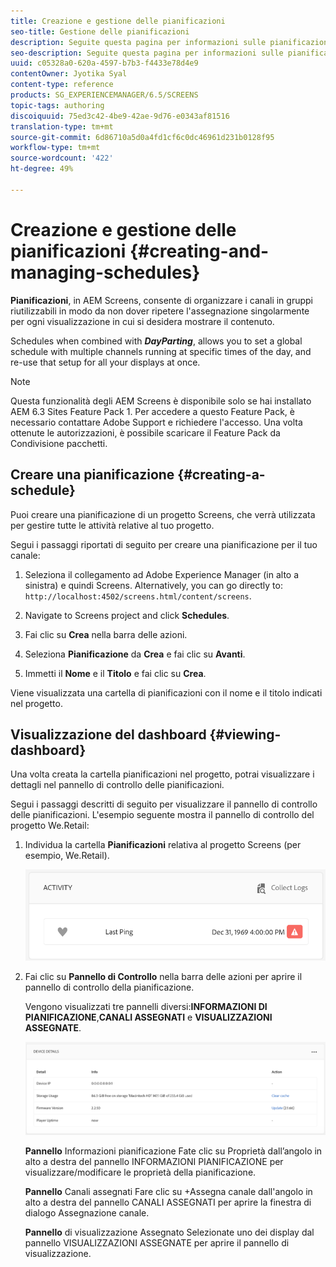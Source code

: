 ```yaml
---
title: Creazione e gestione delle pianificazioni
seo-title: Gestione delle pianificazioni
description: Seguite questa pagina per informazioni sulle pianificazioni, che vi consente di organizzare i canali in gruppi riutilizzabili in modo da non dover ripetere l'assegnazione singolarmente per ogni visualizzazione per la quale desiderate mostrare il contenuto.
seo-description: Seguite questa pagina per informazioni sulle pianificazioni, che vi consente di organizzare i canali in gruppi riutilizzabili in modo da non dover ripetere l'assegnazione singolarmente per ogni visualizzazione per la quale desiderate mostrare il contenuto.
uuid: c05328a0-620a-4597-b7b3-f4433e78d4e9
contentOwner: Jyotika Syal
content-type: reference
products: SG_EXPERIENCEMANAGER/6.5/SCREENS
topic-tags: authoring
discoiquuid: 75ed3c42-4be9-42ae-9d76-e0343af81516
translation-type: tm+mt
source-git-commit: 6d86710a5d0a4fd1cf6c0dc46961d231b0128f95
workflow-type: tm+mt
source-wordcount: '422'
ht-degree: 49%

---
```



# Creazione e gestione delle pianificazioni {#creating-and-managing-schedules}

**Pianificazioni**, in  AEM Screens, consente di organizzare i canali in gruppi riutilizzabili in modo da non dover ripetere l&#39;assegnazione singolarmente per ogni visualizzazione in cui si desidera mostrare il contenuto.

Schedules when combined with ***DayParting***, allows you to set a global schedule with multiple channels running at specific times of the day, and re-use that setup for all your displays at once.

>[!NOTE]
>
>Questa funzionalità degli AEM Screens è disponibile solo se hai installato AEM 6.3 Sites Feature Pack 1. Per accedere a questo Feature Pack, è necessario contattare Adobe Support e richiedere l&#39;accesso. Una volta ottenute le autorizzazioni, è possibile scaricare il Feature Pack da Condivisione pacchetti.

## Creare una pianificazione {#creating-a-schedule}

Puoi creare una pianificazione di un progetto Screens, che verrà utilizzata per gestire tutte le attività relative al tuo progetto.

Segui i passaggi riportati di seguito per creare una pianificazione per il tuo canale:

1. Seleziona il collegamento ad Adobe Experience Manager (in alto a sinistra) e quindi Screens. Alternatively, you can ﻿go directly to: `http://localhost:4502/screens.html/content/screens`.
1. Navigate to Screens project and click **Schedules**.
1. Fai clic su **Crea** nella barra delle azioni.
1. Seleziona **Pianificazione** da **Crea** e fai clic su **Avanti**.

1. Immetti il **Nome** e il **Titolo** e fai clic su **Crea**.

Viene visualizzata una cartella di pianificazioni con il nome e il titolo indicati nel progetto.


## Visualizzazione del dashboard {#viewing-dashboard}

Una volta creata la cartella pianificazioni nel progetto, potrai visualizzare i dettagli nel pannello di controllo delle pianificazioni.

Segui i passaggi descritti di seguito per visualizzare il pannello di controllo delle pianificazioni. L&#39;esempio seguente mostra il pannello di controllo del progetto We.Retail:

1. Individua la cartella **Pianificazioni** relativa al progetto Screens (per esempio, We.Retail).

   ![chlimage_1](assets/chlimage_1.png)

1. Fai clic su **Pannello di Controllo** nella barra delle azioni per aprire il pannello di controllo della pianificazione.

   Vengono visualizzati tre pannelli diversi:**INFORMAZIONI DI PIANIFICAZIONE**,**CANALI ASSEGNATI** e **VISUALIZZAZIONI ASSEGNATE**.

   ![chlimage_1-1](assets/chlimage_1-1.png)

   **Pannello** Informazioni pianificazione Fate clic su Proprietà dall’angolo in alto a destra del pannello INFORMAZIONI PIANIFICAZIONE per visualizzare/modificare le proprietà della pianificazione.

   **Pannello** Canali assegnati Fare clic su +Assegna canale dall&#39;angolo in alto a destra del pannello CANALI ASSEGNATI per aprire la finestra di dialogo Assegnazione canale.

   **Pannello** di visualizzazione Assegnato Selezionate uno dei display dal pannello VISUALIZZAZIONI ASSEGNATE per aprire il pannello di visualizzazione.


